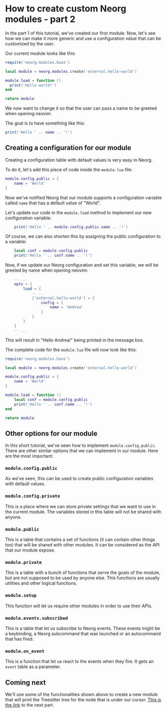 # How to create custom Neorg modules - part 2

In the part 1 of this tutorial, we've created our first module. Now, let's see how we can make it more generic and use a configuration value that can be customized by the user.

Our current module looks like this:

```lua
require('neorg.modules.base')

local module = neorg.modules.create('external.hello-world')

module.load = function ()
  print('Hello world!')
end

return module
```

We now want to change it so that the user can pass a name to be greeted when opening neovim.

The goal is to have something like this:

```lua
print('Hello ' .. name .. '!')
```

## Creating a configuration for our module

Creating a configuration table with default values is very easy in Neorg.

To do it, let's add this piece of code inside the `module.lua` file:

```lua
module.config.public = {
    name = 'World'
}
```

Now we've notified Neorg that our module supports a configuration variable
called `name` that has a default value of "World".

Let's update our code in the `module.load` method to implement our new configuration variable:

```lua
    print('Hello ' .. module.config.public.name .. '!')
```

Of course, we can also shorten this by assigning the public configuration to a variable:

```lua
    local conf = module.config.public
    print('Hello ' .. conf.name .. '!')
```

Now, if we update our Neorg configuration and set this variable, we will be greeted
by name when opening neovim:

```lua
    -- ...
    opts = {
        load = {
            -- ...
            ['external.hello-world'] = {
                config = {
                    name = 'Andrea'
                }
            }
        }
    }
    -- ...
```

This will result in "Hello Andrea!" being printed in the message box.

The complete code for the `module.lua` file will now look like this:

```lua
require('neorg.modules.base')

local module = neorg.modules.create('external.hello-world')

module.config.public = {
    name = 'World'
}

module.load = function ()
    local conf = module.config.public
    print('Hello ' .. conf.name .. '!')
end

return module
```

## Other options for our module

In this short tutorial, we've seen how to implement `module.config.public`. There are other similar options that we can implement in our module. Here are the most important:

### `module.config.public`

As we've seen, this can be used to create public configuration variables with default values.

### `module.config.private`

This is a place where we can store private settings that we want to use in the current module. The variables stored in this table will not be shared with anyone.

### `module.public`

This is a table that contains a set of functions (it can contain other things too) that will be shared with other modules. It can be considered as the API that our module expose.

### `module.private`

This is a table with a bunch of functions that serve the goals of the module, but are not supposed to be used by anyone else. This functions are usually utilities and other logical functions.

### `module.setup`

This function will let us require other modules in order to use their APIs.

### `module.events.subscribed`

This is a table that let us subscribe to Neorg events. These events might be a keybinding, a Neorg subcommand that was launched or an autocommand that has fired.

### `module.on_event`

This is a function that let us react to the events when they fire. It gets an `event` table as a parameter.

## Coming next

We'll use some of the functionalities shown above to create a new module that will print the Treesitter tree for the node that is under our cursor. [This is the link](./part-3.md) to the next part.
